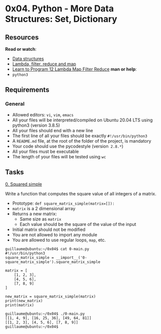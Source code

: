 # 0x04. Python - More Data Structures: Set, Dictionary
## Resources
**Read or watch**:
* [Data structures](https://docs.python.org/3/tutorial/datastructures.html)
* [Lambda, filter, reduce and map](https://python-course.eu/advanced-python/lambda-filter-reduce-map.php)
* [Learn to Program 12 Lambda Map Filter Reduce](https://www.youtube.com/watch?v=1GAC6KQUPeg)
**man or help**:
* `python3`
## Requirements
### General
* Allowed editors: `vi`, `vim`, `emacs`
* All your files will be interpreted/compiled on Ubuntu 20.04 LTS using python3 (version 3.8.5)
* All your files should end with a new line
* The first line of all your files should be exactly `#!/usr/bin/python3`
* A `README.md` file, at the root of the folder of the project, is mandatory
* Your code should use the pycodestyle (version` 2.8.*`)
* All your files must be executable
* The length of your files will be tested using `wc`
## Tasks
[0. Squared simple](./0-square_matrix_simple.py)

Write a function that computes the square value of all integers of a matrix.

* Prototype: `def square_matrix_simple(matrix=[]):`
* `matrix` is a 2 dimensional array
* Returns a new matrix:
	* Same size as `matrix`
	* Each value should be the square of the value of the input
* Initial matrix should not be modified
* You are not allowed to import any module
* You are allowed to use regular loops, `map`, etc.
```
guillaume@ubuntu:~/0x04$ cat 0-main.py
#!/usr/bin/python3
square_matrix_simple = __import__('0-square_matrix_simple').square_matrix_simple

matrix = [
    [1, 2, 3],
    [4, 5, 6],
    [7, 8, 9]
]

new_matrix = square_matrix_simple(matrix)
print(new_matrix)
print(matrix)

guillaume@ubuntu:~/0x04$ ./0-main.py
[[1, 4, 9], [16, 25, 36], [49, 64, 81]]
[[1, 2, 3], [4, 5, 6], [7, 8, 9]]
guillaume@ubuntu:~/0x04$
```
